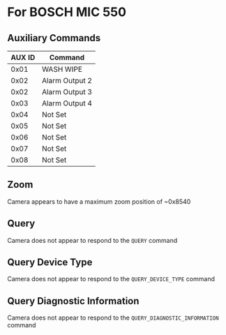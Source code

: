 # For BOSCH MIC 550

## Auxiliary Commands
| AUX ID | Command        |
| ------ | -------------- |
| 0x01   | WASH WIPE      |
| 0x02   | Alarm Output 2 |
| 0x02   | Alarm Output 3 |
| 0x03   | Alarm Output 4 |
| 0x04   | Not Set        |
| 0x05   | Not Set        |
| 0x06   | Not Set        |
| 0x07   | Not Set        |
| 0x08   | Not Set        |

## Zoom
Camera appears to have a maximum zoom position of ~0x8540

## Query
Camera does not appear to respond to the `QUERY` command

## Query Device Type
Camera does not appear to respond to the `QUERY_DEVICE_TYPE` command

## Query Diagnostic Information
Camera does not appear to respond to the `QUERY_DIAGNOSTIC_INFORMATION` command